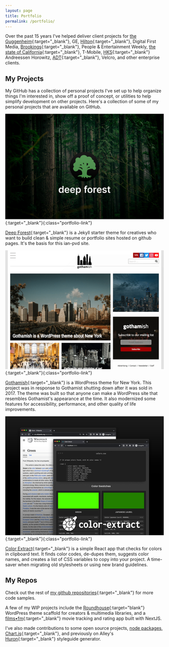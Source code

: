 ```yaml
---
layout: page
title: Portfolio
permalink: /portfolio/
---
```


Over the past 15 years I've helped deliver client projects for [the Guggenheim](https://alley.com/news/a-look-under-the-hood-with-the-new-guggenheim-org/){:target="_blank"}, GE, [Hilton](https://stories.hilton.com/){:target="_blank"}, Digital First Media, [Brookings](https://www.brookings.edu/){:target="_blank"}, People & Entertainment Weekly, [the state of California](https://calrx.ca.gov/){:target="_blank"}, T-Mobile, [HKS](https://www.hksinc.com/){:target="_blank"} Andreessen Horowitz, [ADT](https://newsroom.adt.com/){:target="_blank"}, Velcro, and other enterprise clients.

## My Projects

My GitHub has a collection of personal projects I've set up to help organize things I'm interested in, show off a proof of concept, or utilities to help simplify development on other projects. Here's a collection of some of my personal projects that are available on GitHub.

[![Deep Forest project title card.](/assets/images/deep-forest.png)](https://github.com/ian-pvd/deep-forest){:target="_blank"}{:class="portfolio-link"}

[Deep Forest](https://github.com/ian-pvd/deep-forest){:target="_blank"} is a Jekyll starter theme for creatives who want to build clean & simple resume or portfolio sites hosted on github pages. It's the basis for this ian-pvd site.

[![Gothamish theme homepage.](/assets/images/gothamish.png)](https://github.com/ian-pvd/gothamish){:target="_blank"}{:class="portfolio-link"}

[Gothamish](https://github.com/ian-pvd/gothamish){:target="_blank"} is a WordPress theme for New York. This project was in response to Gothamist shutting down after it was sold in 2017. The theme was built so that anyone can make a WordPress site that resembles Gothamist's appearance at the time. It also modernized some features for accessibility, performance, and other quality of life improvements.

[![Color Extract app screenshots.](/assets/images/color-extract.png)](https://github.com/ian-pvd/color-extract){:target="_blank"}{:class="portfolio-link"}

[Color Extract](https://github.com/ian-pvd/color-extract){:target="_blank"} is a simple React app that checks for colors in clipboard text. It finds color codes, de-dupes them, suggests color names, and creates a list of CSS variables to copy into your project. A time-saver when migrating old stylesheets or using new brand guidelines.

## My Repos
Check out the rest of [my github repositories](https://github.com/ian-pvd?tab=repositories){:target="_blank"} for more code samples.

A few of my WIP projects include the [Roundhouse](https://github.com/ian-pvd/roundhouse-2021){:target="blank"} WordPress theme scaffold for creators & multimedia libraries, and a [films•fm](https://github.com/ian-pvd/films-fm){:target="_blank"} movie tracking and rating app built with NextJS.

I've also made contributions to some open source projects, [node packages](https://github.com/bencevans/color-array-average), [Chart.js](https://www.chartjs.org/){:target="_blank"}, and previously on Alley's [Huron](https://github.com/alleyinteractive/huron){:target="_blank"} styleguide generator.
